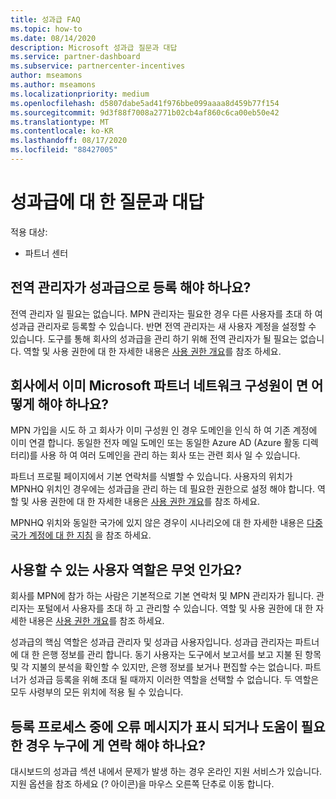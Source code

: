 ```yaml
---
title: 성과급 FAQ
ms.topic: how-to
ms.date: 08/14/2020
description: Microsoft 성과급 질문과 대답
ms.service: partner-dashboard
ms.subservice: partnercenter-incentives
author: mseamons
ms.author: mseamons
ms.localizationpriority: medium
ms.openlocfilehash: d5807dabe5ad41f976bbe099aaaa8d459b77f154
ms.sourcegitcommit: 9d3f88f7008a2771b02cb4af860c6ca00eb50e42
ms.translationtype: MT
ms.contentlocale: ko-KR
ms.lasthandoff: 08/17/2020
ms.locfileid: "88427005"
---
```

# <a name="frequently-asked-questions-on-incentives"></a>성과급에 대 한 질문과 대답

적용 대상:

- 파트너 센터

## <a name="do-i-need-to-be-the-global-admin-to-enroll-in-incentives"></a>전역 관리자가 성과급으로 등록 해야 하나요?

전역 관리자 일 필요는 없습니다. MPN 관리자는 필요한 경우 다른 사용자를 초대 하 여 성과급 관리자로 등록할 수 있습니다. 반면 전역 관리자는 새 사용자 계정을 설정할 수 있습니다. 도구를 통해 회사의 성과급을 관리 하기 위해 전역 관리자가 될 필요는 없습니다. 역할 및 사용 권한에 대 한 자세한 내용은 [사용 권한 개요](permissions-overview.md)를 참조 하세요.

## <a name="what-do-i-need-to-do-if-i-find-my-company-is-already-a-member-of-the-microsoft-partner-network"></a>회사에서 이미 Microsoft 파트너 네트워크 구성원이 면 어떻게 해야 하나요?

MPN 가입을 시도 하 고 회사가 이미 구성원 인 경우 도메인을 인식 하 여 기존 계정에 이미 연결 합니다. 동일한 전자 메일 도메인 또는 동일한 Azure AD (Azure 활동 디렉터리)를 사용 하 여 여러 도메인을 관리 하는 회사 또는 관련 회사 일 수 있습니다.

파트너 프로필 페이지에서 기본 연락처를 식별할 수 있습니다. 사용자의 위치가 MPNHQ 위치인 경우에는 성과급을 관리 하는 데 필요한 권한으로 설정 해야 합니다. 역할 및 사용 권한에 대 한 자세한 내용은 [사용 권한 개요](permissions-overview.md)를 참조 하세요.

MPNHQ 위치와 동일한 국가에 있지 않은 경우이 시나리오에 대 한 자세한 내용은 [다중 국가 계정에 대 한 지침](https://support.microsoft.com/help/4515619/special-considerations-for-multi-national-partners-joining-the-microso) 을 참조 하세요.

## <a name="what-user-roles-are-available"></a>사용할 수 있는 사용자 역할은 무엇 인가요?

회사를 MPN에 참가 하는 사람은 기본적으로 기본 연락처 및 MPN 관리자가 됩니다. 관리자는 포털에서 사용자를 초대 하 고 관리할 수 있습니다. 역할 및 사용 권한에 대 한 자세한 내용은 [사용 권한 개요](permissions-overview.md)를 참조 하세요.

성과급의 핵심 역할은 성과급 관리자 및 성과급 사용자입니다. 성과급 관리자는 파트너에 대 한 은행 정보를 관리 합니다. 동기 사용자는 도구에서 보고서를 보고 지불 된 항목 및 각 지불의 분석을 확인할 수 있지만, 은행 정보를 보거나 편집할 수는 없습니다. 파트너가 성과급 등록을 위해 초대 될 때까지 이러한 역할을 선택할 수 없습니다. 두 역할은 모두 사령부의 모든 위치에 적용 될 수 있습니다.

## <a name="who-should-i-contact-if-i-get-an-error-message-or-need-help-during-the-enrollment-process"></a>등록 프로세스 중에 오류 메시지가 표시 되거나 도움이 필요한 경우 누구에 게 연락 해야 하나요?

대시보드의 성과급 섹션 내에서 문제가 발생 하는 경우 온라인 지원 서비스가 있습니다. 지원 옵션을 참조 하세요 (? 아이콘)을 마우스 오른쪽 단추로 이동 합니다.
